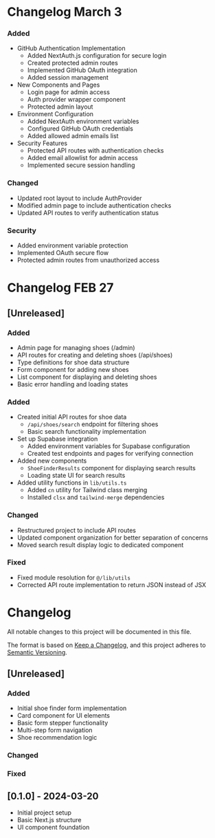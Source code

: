 # Changelog March 3

### Added
- GitHub Authentication Implementation
  - Added NextAuth.js configuration for secure login
  - Created protected admin routes
  - Implemented GitHub OAuth integration
  - Added session management
- New Components and Pages
  - Login page for admin access
  - Auth provider wrapper component
  - Protected admin layout
- Environment Configuration
  - Added NextAuth environment variables
  - Configured GitHub OAuth credentials
  - Added allowed admin emails list
- Security Features
  - Protected API routes with authentication checks
  - Added email allowlist for admin access
  - Implemented secure session handling

### Changed
- Updated root layout to include AuthProvider
- Modified admin page to include authentication checks
- Updated API routes to verify authentication status

### Security
- Added environment variable protection
- Implemented OAuth secure flow
- Protected admin routes from unauthorized access



# Changelog FEB 27

## [Unreleased]

### Added
- Admin page for managing shoes (/admin)
- API routes for creating and deleting shoes (/api/shoes)
- Type definitions for shoe data structure
- Form component for adding new shoes
- List component for displaying and deleting shoes
- Basic error handling and loading states

### Added
- Created initial API routes for shoe data
  - `/api/shoes/search` endpoint for filtering shoes
  - Basic search functionality implementation
- Set up Supabase integration
  - Added environment variables for Supabase configuration
  - Created test endpoints and pages for verifying connection
- Added new components
  - `ShoeFinderResults` component for displaying search results
  - Loading state UI for search results
- Added utility functions in `lib/utils.ts`
  - Added `cn` utility for Tailwind class merging
  - Installed `clsx` and `tailwind-merge` dependencies

### Changed
- Restructured project to include API routes
- Updated component organization for better separation of concerns
- Moved search result display logic to dedicated component

### Fixed
- Fixed module resolution for `@/lib/utils`
- Corrected API route implementation to return JSON instead of JSX




# Changelog

All notable changes to this project will be documented in this file.

The format is based on [Keep a Changelog](https://keepachangelog.com/en/1.1.0/),
and this project adheres to [Semantic Versioning](https://semver.org/spec/v2.0.0.html).

## [Unreleased]

### Added
- Initial shoe finder form implementation
- Card component for UI elements
- Basic form stepper functionality
- Multi-step form navigation
- Shoe recommendation logic

### Changed

### Fixed

## [0.1.0] - 2024-03-20
- Initial project setup
- Basic Next.js structure
- UI component foundation
